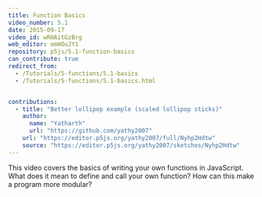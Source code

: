 ```yaml
---
title: Function Basics
video_number: 5.1
date: 2015-09-17
video_id: wRHAitGzBrg
web_editor: omHOuJY1
repository: p5js/5.1-function-basics
can_contribute: true
redirect_from:
  - /Tutorials/5-functions/5.1-basics
  - /Tutorials/5-functions/5.1-basics.html


contributions:
  - title: "Better lollipop example (scaled lollipop sticks)"
    author:
      name: "Yatharth"
      url: "https://github.com/yathy2007"
    url: "https://editor.p5js.org/yathy2007/full/Nyhp2Hdtw"
    source: "https://editor.p5js.org/yathy2007/sketches/Nyhp2Hdtw"
---
```


This video covers the basics of writing your own functions in JavaScript. What does it mean to define and call your own function?  How can this make a program more modular?
